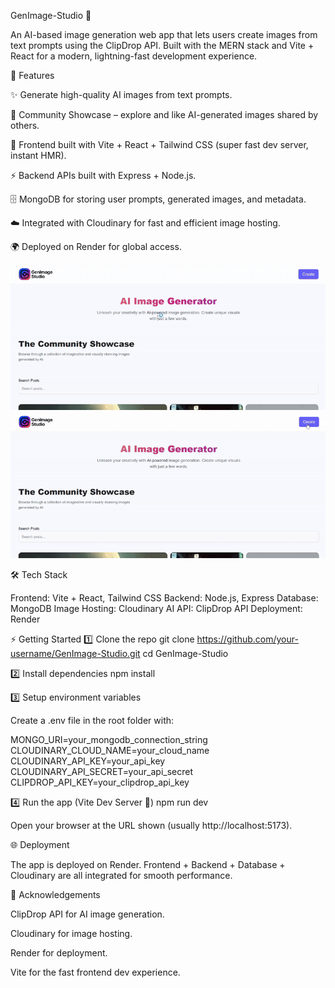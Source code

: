 GenImage-Studio 🎨

An AI-based image generation web app that lets users create images from text prompts using the ClipDrop API.
Built with the MERN stack and Vite + React for a modern, lightning-fast development experience.

🚀 Features

✨ Generate high-quality AI images from text prompts.

🎨 Community Showcase – explore and like AI-generated images shared by others.

📱 Frontend built with Vite + React + Tailwind CSS (super fast dev server, instant HMR).

⚡ Backend APIs built with Express + Node.js.

🗄️ MongoDB for storing user prompts, generated images, and metadata.

☁️ Integrated with Cloudinary for fast and efficient image hosting.

🌍 Deployed on Render for global access.

![App Demo](assets/demo.gif)
![App Demo](assets/create.gif)


🛠️ Tech Stack

Frontend: Vite + React, Tailwind CSS
Backend: Node.js, Express
Database: MongoDB
Image Hosting: Cloudinary
AI API: ClipDrop API
Deployment: Render

⚡ Getting Started
1️⃣ Clone the repo
git clone https://github.com/your-username/GenImage-Studio.git
cd GenImage-Studio

2️⃣ Install dependencies
npm install

3️⃣ Setup environment variables

Create a .env file in the root folder with:

MONGO_URI=your_mongodb_connection_string
CLOUDINARY_CLOUD_NAME=your_cloud_name
CLOUDINARY_API_KEY=your_api_key
CLOUDINARY_API_SECRET=your_api_secret
CLIPDROP_API_KEY=your_clipdrop_api_key

4️⃣ Run the app (Vite Dev Server 🚀)
npm run dev


Open your browser at the URL shown (usually http://localhost:5173).

🌐 Deployment

The app is deployed on Render.
Frontend + Backend + Database + Cloudinary are all integrated for smooth performance.

🙌 Acknowledgements

ClipDrop API
 for AI image generation.

Cloudinary
 for image hosting.

Render
 for deployment.

Vite
 for the fast frontend dev experience.
